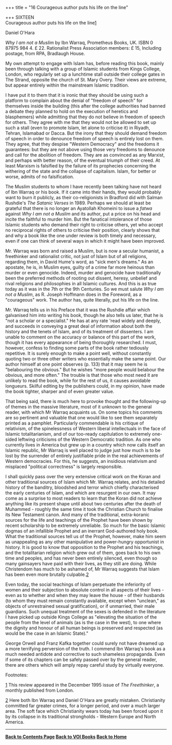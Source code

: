 +++
title = "16 Courageous author puts his life on the line"

+++
SIXTEEN  
Courageous author puts his life on the line[1](#1)

Daniel O'Hara

*Why I am not a Muslim* by Ibn Warraq, Prometheus Books, UK. ISBN 0
87975 984 4. £ 22. Rationalist Press Association members: £ 15,
Including postage, from RPA, Bradlaugh House.

My own attempt to engage with Islam has, before reading this book,
mainly been through talking with a group of Islamic students from Kings
College, London, who regularly set up a lunchtime stall outside their
college gates in The Strand, opposite the church of St. Mary Overy.
Their views are extreme, but appear entirely within the mainstream
Islamic tradition.

I have put it to them that it is ironic that they should be using such a
platform to complain about the denial of "freedom of speech" for
themselves inside the building (this after the college authorities had
banned a debate they planned to hold on the execution of heretics and
blasphemers) while admitting that they do not believe in freedom of
speech for others. They agree with me that they would not be allowed to
set up such a stall (even to promote Islam, let alone to criticise it)
in Riyadh, Tehran, Islamabad or Dacca. But the irony that they should
demand freedom of speech in order to denounce freedom of speech is
entirely lost on them. They agree, that they despise "Western Democracy"
and the freedoms it guarantees: but they are not above using those very
freedoms to denounce and call for the abolition of freedom. They are as
convinced as any Marxist, and perhaps with better reason, of the
eventual triumph of their creed. At least Marxism is falsified by the
failure of its prophecies concerning the withering of the state and the
collapse of capitalism. Islam, for better or worse, admits of no
falsification.

The Muslim students to whom I have recently been talking have not heard
of Ibn Warraq or his book. If it came into their hands, they would
probably want to burn it publicly, as their co-religionists in Bradford
did with Salman Rushdie's *The Satanic Verses* in 1989. Perhaps we
should at least be grateful that there is no longer an Ayatollah
Khomeini to issue a *fatwa* against *Why I am not a Muslim* and its
author, put a price on his head and incite the faithful to murder him.
But the fanatical intolerance of those Islamic students who demand their
right to criticise others, yet who accept no reciprocal rights of others
to criticise their position, clearly shows that and why a book like the
one under review is both timely and necessary, even if one can think of
several ways in which it might have been improved.

Mr. Warraq was born and raised a Muslim, but is now a secular humanist,
a freethinker and rationalist critic, not just of Islam but of all
religions, regarding them, in David Hume's word, as "sick men's dreams."
As an apostate, he is, in Muslim eyes, guilty of a crime far more
heinous than murder or even genocide. Indeed, murder and genocide have
traditionally been the preferred methods of rooting out dissent, heresy,
unbelief and rival religions and philosophies in all Islamic cultures.
And this is as true today as it was in the 7th or the 9th Centuries. So
we must salute *Why I am not a Muslim*, as R. Joseph Hoffmann does in
the Foreword, as a "courageous" work. The author has, quite literally,
put his life on the line.

Mr. Warraq tells us in his Preface that it was the Rushdie affair which
galvanised him into writing his book, though he also tells us later,
that he is "not a scholar or a specialist." He has at any rate 'read
widely and deeply, and succeeds in conveying a great deal of information
about both the history and the tenets of Islam, and of its treatment of
dissenters. I am unable to comment on the accuracy or balance of this
part of the work, though it has every appearance of being thoroughly
researched. I must, however, confess to finding some parts of the book
rather tediously repetitive. It is surely enough to make a point well,
without constantly quoting two or three other writers who essentially
make the same point. Our author himself at one point observes (p. 133)
that it may seem he is "belabouring the obvious." But he wishes "more
people would belabour the obvious, and more often." The trouble is that
those who most need it are unlikely to read the book, while for the rest
of us, it causes avoidable longueurs. Skilful editing by the publishers
could, in my opinion, have made the book tighter, sharper and of even
greater value.

That being said, there is much here to provoke thought and the
following-up of themes in the massive literature, most of it unknown to
the general reader, with which Mr Warraq acquaints us. On some topics
his comments are so pertinent and valuable that one would like to see
them separately printed as a pamphlet. Particularly commendable is his
critique of relativism, of the spinelessness of Western liberal
intellectuals in the face of Islamic totalitarianism, and of our
too-ready capitulation to extremely one-sided leftwing criticisms of the
Western Democratic tradition. As one who currently lives in America but
grew up in a country which now calls itself an Islamic republic, Mr
Warraq is well placed to judge just how much is to be lost by the
surrender of entirely justifiable pride in the real achievements of
Western democracies. For this, he suggests, an insidious relativism and
misplaced "political correctness" is largely responsible.

I shall quickly pass over the very extensive critical work on the Koran
and other traditional sources of Islam which Mr. Warraq relates, and his
detailed history of the banditry, bloodshed and terror which chiefly
characterised the early centuries of Islam, and which are resurgent in
our own. It may come as a surprise to most readers to learn that the
Koran did not achieve anything like its present shape until about two
centuries after the death of Muhammed - roughly the same time it took
the Christian Church to finalise its New Testament canon. And many of
the traditional, extra-koranic sources for the life and teachings of the
Prophet have been shown by recent scholarship to be extremely
unreliable. So much for the basic Islamic dogmas of an infallible
Prophet and an inerrant God-authored holy book. What the traditional
sources tell us of the Prophet, however, make him seem as unappealing as
any other manipulative and power-hungry opportunist in history. It is
good to know that opposition to the Prophet and his teachings, and the
totalitarian religion which grew out of them, goes back to his own time
and peoples, and has never been entirely silenced, even though so many
gainsayers have paid with their lives, as they still are doing. While
Christendom has much to be ashamed of, Mr Warraq suggests that Islam has
been even more brutally culpable.[2](#2)

Even today, the social teachings of Islam perpetuate the inferiority of
women and their subjection to absolute control in all aspects of their
lives - even as to whether and when they may leave the house - of their
husbands (to whom they must remain constantly available, except when
"unclean," as objects of unrestrained sexual gratification), or if
unmarried, their male guardians. Such unequal treatment of the sexes is
defended in the literature I have picked up outside Kings College as
"elevating the situation of the people from the level of animals (as is
the case in the west), to one where the dignity and honour of all human
beings is preserved and respected (as would be the case in an Islamic
State)."

George Orwell and Franz Kafka together could surely not have dreamed up
a more terrifying perversion of the truth. I commend Ibn Warraq's book
as a much needed antidote and corrective to such shameless propaganda.
Even if some of its chapters can be safely passed over by the general
reader, there are others which will amply repay careful study by
virtually everyone.

 

Footnotes:

 

[1](#1a) This review appeared in the December 1995 issue of *The
Freethinker*, a monthly published from London.

[2](#2a) Here both Ibn Warraq and Daniel O'Hara are greatly mistaken.
Christianity committed far greater crimes, for a longer period, and over
a much larger area. The soft face which Christianity wears today has
been forced upon it by its collapse in its traditional strongholds -
Western Europe and North America.

 

 

------------------------------------------------------------------------

**[Back to Contents Page](index.htm)    [Back to VOI
Books](http://voiceofdharma.org/books)    [Back to
Home](http://voiceofdharma.org)**
